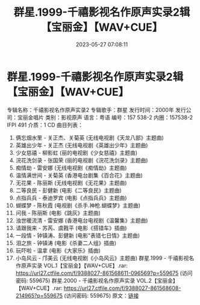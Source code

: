 ﻿---
title: 群星.1999-千禧影视名作原声实录2辑【宝丽金】【WAV+CUE】
date: 2023-05-27 07:08:11
categories: WAV车载音乐、镜像
tags: 华语中文
---
# 群星.1999-千禧影视名作原声实录2辑【宝丽金】【WAV+CUE】

专辑名称：千禧影视名作原声实录2
专辑歌手：群星
发行时间：2000年
发行公司：宝丽金唱片
类别：影视原声
语言：粤语
编号：157 538-2
内圈：157538-2 IFPI 491
介质：1 CD
曲目列表：
01. 俩忘烟水里 - 关正杰、关菊英 (无线电视剧《天龙八部》主题曲)
02. 英雄出少年 - 关正杰 (无线电视剧《英雄出少年》主题曲)
03. 少女慈禧 - 柳影虹 (丽的电视剧《少女慈禧》主题曲)
04. 浣花洗剑录 - 张国荣 (丽的电视剧《浣花洗剑录》主题曲)
05. 痴情劫 - 雷安娜 (无线电视剧《痴情劫》主题曲)
06. 温情满世间 - 关菊英 (香港电台剧集《百合花》主题曲)
07. 无花果 - 陈丽斯 (无线电视剧《无花果》主题曲)
08. 二等良民 - 彭健新 (电影《二等良民》主题曲)
09. 点指兵兵 - 泰迪罗宾 (电影《点指兵兵》主题曲)
10. 蝴蝶梦 - 陈秋霞 (电视剧《杀手.神枪.蝴蝶梦》主题曲)
11. 问我 - 陈丽斯 (电影《跳灰》主题曲)
12. 浊世暖流清 - 雷安娜 (香港电台电视剧《温馨集》主题曲)
13. 请跟我来 - 苏芮、虞戡平 (电影《搭错车》插曲)
14. 一段情 - 钟镇涛、彭健新 (电影"表错七日情》主题曲)
15. 泪之旅 - 钟镇涛 (电影《杀妻二人组》插曲)
16. 玩吓啦 - 温拿 (电影《大家乐》插曲)
17. 小岛风云 - 邝美云 (无线电视剧《小岛风云》主题曲)
群星.1999 - 千禧影视名作原声实录 VOL.1【宝丽金】【WAV+CUE】.rar: https://url27.ctfile.com/f/9388027-861568611-096569?p=559675
(访问密码: 559675)
群星.2000 - 千禧影视名作原声实录 VOL.2【宝丽金】【WAV+CUE】.rar: https://url27.ctfile.com/f/9388027-861568608-214965?p=559675
(访问密码: 559675)
原文：[链接](https://blog.sina.com.cn/s/blog_1647c7e7601031224.html)